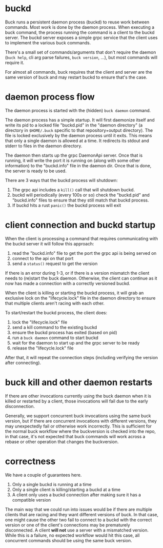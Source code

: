 # buckd

Buck runs a persistent daemon process (buckd) to reuse work between commands.
Most work is done by the daemon process. When executing a buck command, the
process running the command is a client to the buckd server. The buckd server
exposes a simple grpc service that the client uses to implement the various buck
commands.

There's a small set of commands/arguments that don't require the daemon
(`buck help`, cli arg parse failures, `buck version`, ...), but most commands
will require it.

For almost all commands, buck requires that the client and server are the same
version of buck and may restart buckd to ensure that's the case.

# daemon process flow

The daemon process is started with the (hidden) `buck daemon` command.

The daemon process has a simple startup. It will first daemonize itself and
write its pid to a locked file "buckd.pid" in the "daemon directory" (a
directory in `$HOME/.buck` specific to that repository+output directory). The
file is locked exclusively by the daemon process until it exits. This means that
only a single daemon is allowed at a time. It redirects its stdout and stderr to
files in the daemon directory.

The daemon then starts up the grpc DaemonApi server. Once that is running, it
will write the port it is running on (along with some other information) to the
"buckd.info" file in the daemon dir. Once that is done, the server is ready to
be used.

There are 3 ways that the buckd process will shutdown:

1. The grpc api includes a `kill()` call that will shutdown buckd.
2. buckd will periodically (every 100s or so) check the "buckd.pid" and
   "buckd.info" files to ensure that they still match that buckd process.
3. If buckd hits a rust `panic()` the buckd process will exit

# client connection and buckd startup

When the client is processing a command that requires communicating with the
buckd server it will follow this approach:

1. read the "buckd.info" file to get the port the grpc api is being served on
2. connect to the api on that port
3. send a `status()` request to get the version

If there is an error during 1-3, or if there is a version mismatch the client
needs to (re)start the buck daemon. Otherwise, the client can continue as it now
has made a connection with a correctly versioned buckd.

When the client is killing or starting the buckd process, it will grab an
exclusive lock on the "lifecycle.lock" file in the daemon directory to ensure
that multiple clients aren't racing with each other.

To start/restart the buckd process, the client does:

1. lock the "lifecycle.lock" file
2. send a kill command to the existing buckd
3. ensure the buckd process has exited (based on pid)
4. run a `buck daemon` command to start buckd
5. wait for the daemon to start up and the grpc server to be ready
6. release the "lifecycle.lock" file

After that, it will repeat the connection steps (including verifying the version
after connecting).

# buck kill and other daemon restarts

If there are other invocations currently using the buck daemon when it is killed
or restarted by a client, those invocations will fail due to the early
disconnection.

Generally, we support concurrent buck invocations using the same buck version,
but if there are concurrent invocations with different versions, they may
unexpectedly fail or otherwise work incorrectly. This is sufficient for the
normal buck workflow where the buckversion is checked into the repo, in that
case, it's not expected that buck commands will work across a rebase or other
operation that changes the buckversion.

# correctness

We have a couple of guarantees here.

1. Only a single buckd is running at a time
2. Only a single client is killing/starting a buckd at a time
3. A client only uses a buckd connection after making sure it has a compatible
   version

The main way that we could run into issues would be if there are multiple
clients that are racing and they want different versions of buck. In that case,
one might cause the other two fail to connect to a buckd with the correct
version or one of the client's connections may be prematurely disconnected. A
client **will not** use a server with a mismatched version. While this is a
failure, no expected workflow would hit this case, all concurrent commands
should be using the same buck version.
